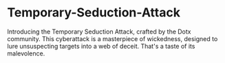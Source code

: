 # Temporary-Seduction-Attack
Introducing the Temporary Seduction Attack, crafted by the Dotx community. This cyberattack is a masterpiece of wickedness, designed to lure unsuspecting targets into a web of deceit. That's a taste of its malevolence.
